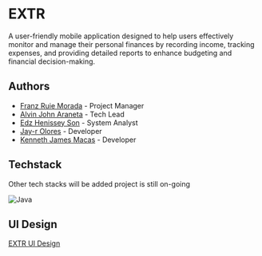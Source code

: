# EXTR
 A user-friendly mobile application designed to help users effectively monitor and manage their personal finances by recording income, tracking expenses, and providing detailed reports to enhance budgeting and financial decision-making.

## Authors
- [Franz Ruie Morada](https:/guthib.com) - Project Manager
- [Alvin John Araneta](https://www.github.com/ajiwnl) - Tech Lead
- [Edz Henissey Son](https:/guthib.com) - System Analyst
- [Jay-r Olores](https://github.com/jayr-olores) - Developer
- [Kenneth James Macas](https://github.com/soliken1) - Developer

## Techstack
Other tech stacks will be added project is still on-going

![Java](https://img.shields.io/badge/java-%23ED8B00.svg?style=for-the-badge&logo=openjdk&logoColor=white)

## UI Design
[EXTR UI Design](https://www.figma.com/design/mmyOXxq06WnneADJIHGHWI/Expense-Tracker-Mobile?node-id=0-1&t=75P8iLZ9YfnCpkOZ-1)
